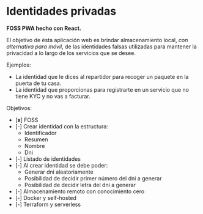 # Identidades privadas

**FOSS PWA hecho con React.**

El objetivo de ésta aplicación web es brindar almacenamiento local, *con alternativa para móvil*, de las identidades falsas utilizadas para mantener la privacidad a lo largo de los servicios que se desee.

Ejemplos:
- La identidad que le dices al repartidor para recoger un paquete en la puerta de tu casa.
- La identidad que proporcionas para registrarte en un servicio que no tiene KYC y no vas a facturar.

Objetivos:
- [**x**] FOSS
- [-] Crear identidad con la estructura:
    - Identificador
    - Resumen
    - Nombre
    - Dni
- [-] Listado de identidades
- [-] Al crear identidad se debe poder:
    - Generar dni aleatoriamente
    - Posibilidad de decidir primer número del dni a generar
    - Posibilidad de decidir letra del dni a generar
- [-] Almacenamiento remoto con conocimiento cero
- [-] Docker y self-hosted
- [-] Terraform y serverless

